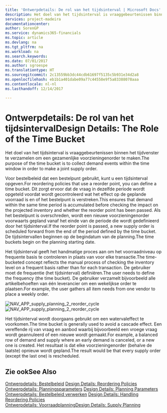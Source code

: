 ```yaml
---
title: 'Ontwerpdetails: De rol van het tijdsinterval | Microsoft Docs'
description: Het doel van het tijdsinterval is vraaggebeurtenissen binnen het tijdvenster te verzamelen om een gezamenlijke voorzieningenorder te maken.
services: project-madeira
documentationcenter: 
author: SorenGP
ms.service: dynamics365-financials
ms.topic: article
ms.devlang: na
ms.tgt_pltfrm: na
ms.workload: na
ms.search.keywords: 
ms.date: 07/01/2017
ms.author: sgroespe
ms.translationtype: HT
ms.sourcegitcommit: 2c13559bb3dc44cdb61697f5135c5b931e34d2a8
ms.openlocfilehash: eb1b1a401dabe09a77c44558e9f5a83388078aaa
ms.contentlocale: nl-nl
ms.lasthandoff: 12/14/2017

---
```

# <a name="design-details-the-role-of-the-time-bucket"></a><span data-ttu-id="d52d8-103">Ontwerpdetails: De rol van het tijdsinterval</span><span class="sxs-lookup"><span data-stu-id="d52d8-103">Design Details: The Role of the Time Bucket</span></span>
<span data-ttu-id="d52d8-104">Het doel van het tijdsinterval is vraaggebeurtenissen binnen het tijdvenster te verzamelen om een gezamenlijke voorzieningenorder te maken.</span><span class="sxs-lookup"><span data-stu-id="d52d8-104">The purpose of the time bucket is to collect demand events within the time window in order to make a joint supply order.</span></span>  
  
 <span data-ttu-id="d52d8-105">Voor bestelbeleid dat een bestelpunt gebruikt, kunt u een tijdsinterval opgeven.</span><span class="sxs-lookup"><span data-stu-id="d52d8-105">For reordering policies that use a reorder point, you can define a time bucket.</span></span> <span data-ttu-id="d52d8-106">Dit zorgt ervoor dat de vraag in dezelfde periode wordt opgeteld voordat wordt gecontroleerd wat het effect op de geplande voorraad is en of het bestelpunt is verstreken.</span><span class="sxs-lookup"><span data-stu-id="d52d8-106">This ensures that demand within the same time period is accumulated before checking the impact on the projected inventory and whether the reorder point has been passed.</span></span> <span data-ttu-id="d52d8-107">Als het bestelpunt is overschreden, wordt een nieuwe voorzieningenorder voorwaarts gepland vanaf het einde van de periode die wordt gedefinieerd door het tijdsinterval.</span><span class="sxs-lookup"><span data-stu-id="d52d8-107">If the reorder point is passed, a new supply order is scheduled forward from the end of the period defined by the time bucket.</span></span> <span data-ttu-id="d52d8-108">De tijdsintervallen beginnen op de begindatum van de planning.</span><span class="sxs-lookup"><span data-stu-id="d52d8-108">The time buckets begin on the planning starting date.</span></span>  
  
 <span data-ttu-id="d52d8-109">Het tijdsinterval geeft het handmatige proces aan om het voorraadniveau op frequente basis te controleren in plaats van voor elke transactie.</span><span class="sxs-lookup"><span data-stu-id="d52d8-109">The time-bucketed concept reflects the manual process of checking the inventory level on a frequent basis rather than for each transaction.</span></span> <span data-ttu-id="d52d8-110">De gebruiker moet de frequentie (het tijdsinterval) definiëren.</span><span class="sxs-lookup"><span data-stu-id="d52d8-110">The user needs to define the frequency (the time bucket).</span></span> <span data-ttu-id="d52d8-111">De gebruiker verzamelt bijvoorbeeld alle artikelbehoeften van één leverancier om een wekelijkse order te plaatsen.</span><span class="sxs-lookup"><span data-stu-id="d52d8-111">For example, the user gathers all item needs from one vendor to place a weekly order.</span></span>  
  
 <span data-ttu-id="d52d8-112">![](media/nav_app_supply_planning_2_reorder_cycle.png "NAV_APP_supply_planning_2_reorder_cycle")</span><span class="sxs-lookup"><span data-stu-id="d52d8-112">![](media/nav_app_supply_planning_2_reorder_cycle.png "NAV_APP_supply_planning_2_reorder_cycle")</span></span>  
  
 <span data-ttu-id="d52d8-113">Het tijdsinterval wordt doorgaans gebruikt om een watervaleffect te voorkomen.</span><span class="sxs-lookup"><span data-stu-id="d52d8-113">The time bucket is generally used to avoid a cascade effect.</span></span> <span data-ttu-id="d52d8-114">Een vereffende rij van vraag en aanbod waarbij bijvoorbeeld een vroege vraag wordt geannuleerd of een nieuwe wordt gemaakt.</span><span class="sxs-lookup"><span data-stu-id="d52d8-114">For example, a balanced row of demand and supply where an early demand is canceled, or a new one is created.</span></span> <span data-ttu-id="d52d8-115">Het resultaat is dat elke voorzieningenorder (behalve de laatste) opnieuw wordt gepland.</span><span class="sxs-lookup"><span data-stu-id="d52d8-115">The result would be that every supply order (except the last one) is rescheduled.</span></span>  
  
## <a name="see-also"></a><span data-ttu-id="d52d8-116">Zie ook</span><span class="sxs-lookup"><span data-stu-id="d52d8-116">See Also</span></span>  
 <span data-ttu-id="d52d8-117">[Ontwerpdetails: Bestelbeleid](design-details-reordering-policies.md) </span><span class="sxs-lookup"><span data-stu-id="d52d8-117">[Design Details: Reordering Policies](design-details-reordering-policies.md) </span></span>  
 <span data-ttu-id="d52d8-118">[Ontwerpdetails: Planningsparameters](design-details-planning-parameters.md) </span><span class="sxs-lookup"><span data-stu-id="d52d8-118">[Design Details: Planning Parameters](design-details-planning-parameters.md) </span></span>  
 <span data-ttu-id="d52d8-119">[Ontwerpdetails: Bestelbeleid verwerken](design-details-handling-reordering-policies.md) </span><span class="sxs-lookup"><span data-stu-id="d52d8-119">[Design Details: Handling Reordering Policies](design-details-handling-reordering-policies.md) </span></span>  
 [<span data-ttu-id="d52d8-120">Ontwerpdetails: Voorraadplanning</span><span class="sxs-lookup"><span data-stu-id="d52d8-120">Design Details: Supply Planning</span></span>](design-details-supply-planning.md)
